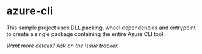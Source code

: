 # azure-cli

This sample project uses DLL packing, wheel dependencies and entrypoint
to create a single package containing the entire Azure CLI tool.

*Want more details? Ask on the issue tracker.*
